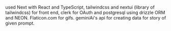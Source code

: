 used Next with React and TypeScript, tailwindcss and nextui (library of tailwindcss) for front end, clerk for OAuth and postgresql using drizzle ORM and NEON. Flaticon.com for gifs. geminiAi's api for creating data for story of given prompt.